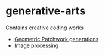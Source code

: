 # generative-arts

Contains creative coding works

- [Geometric Patchwork generations](https://codepen.io/bharathvaj1995/pen/KjmWeY)
- [Image processing](https://creative-coding-image.surge.sh/)
